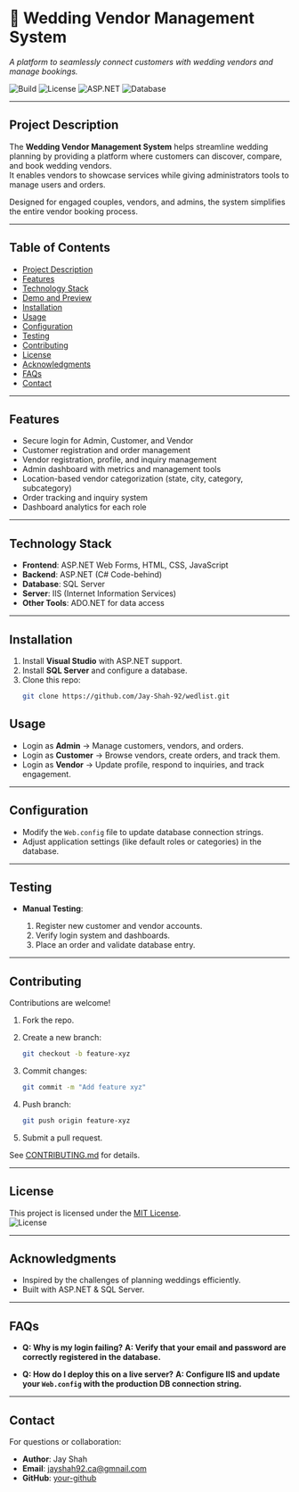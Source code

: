 # 💍 Wedding Vendor Management System
*A platform to seamlessly connect customers with wedding vendors and manage bookings.*  

![Build](https://img.shields.io/badge/build-passing-brightgreen)  ![License](https://img.shields.io/badge/license-MIT-blue)  ![ASP.NET](https://img.shields.io/badge/framework-ASP.NET-lightblue)  ![Database](https://img.shields.io/badge/database-SQL%20Server-orange)  

---

## Project Description
The **Wedding Vendor Management System** helps streamline wedding planning by providing a platform where customers can discover, compare, and book wedding vendors.  
It enables vendors to showcase services while giving administrators tools to manage users and orders.  

Designed for engaged couples, vendors, and admins, the system simplifies the entire vendor booking process.  

---

## Table of Contents
- [Project Description](#-project-description)
- [Features](#-features)
- [Technology Stack](#-technology-stack)
- [Demo and Preview](#-demo-and-preview)
- [Installation](#-installation)
- [Usage](#-usage)
- [Configuration](#-configuration)
- [Testing](#-testing)
- [Contributing](#-contributing)
- [License](#-license)
- [Acknowledgments](#-acknowledgments)
- [FAQs](#-faqs)
- [Contact](#-contact)

---

## Features
-  Secure login for Admin, Customer, and Vendor  
-  Customer registration and order management  
-  Vendor registration, profile, and inquiry management  
-  Admin dashboard with metrics and management tools  
-  Location-based vendor categorization (state, city, category, subcategory)  
-  Order tracking and inquiry system  
-  Dashboard analytics for each role  

---

##  Technology Stack
- **Frontend**: ASP.NET Web Forms, HTML, CSS, JavaScript  
- **Backend**: ASP.NET (C# Code-behind)  
- **Database**: SQL Server  
- **Server**: IIS (Internet Information Services)  
- **Other Tools**: ADO.NET for data access  

---


##  Installation
1. Install **Visual Studio** with ASP.NET support.  
2. Install **SQL Server** and configure a database.  
3. Clone this repo:  
   ```bash
   git clone https://github.com/Jay-Shah-92/wedlist.git


##  Usage

* Login as **Admin** → Manage customers, vendors, and orders.
* Login as **Customer** → Browse vendors, create orders, and track them.
* Login as **Vendor** → Update profile, respond to inquiries, and track engagement.

---

##  Configuration

* Modify the `Web.config` file to update database connection strings.
* Adjust application settings (like default roles or categories) in the database.

---

##  Testing

* **Manual Testing**:

  1. Register new customer and vendor accounts.
  2. Verify login system and dashboards.
  3. Place an order and validate database entry.

---

##  Contributing

Contributions are welcome!

1. Fork the repo.
2. Create a new branch:

   ```bash
   git checkout -b feature-xyz
   ```
3. Commit changes:

   ```bash
   git commit -m "Add feature xyz"
   ```
4. Push branch:

   ```bash
   git push origin feature-xyz
   ```
5. Submit a pull request.

See [CONTRIBUTING.md](CONTRIBUTING.md) for details.

---

## License

This project is licensed under the [MIT License](LICENSE).  
![License](https://img.shields.io/badge/license-MIT-blue)

---

##  Acknowledgments

* Inspired by the challenges of planning weddings efficiently.
* Built with ASP.NET & SQL Server.

---

##  FAQs

* **Q: Why is my login failing?**
  **A: Verify that your email and password are correctly registered in the database.**

* **Q: How do I deploy this on a live server?**
  **A: Configure IIS and update your `Web.config` with the production DB connection string.**

---

##  Contact

For questions or collaboration:

* **Author**: Jay Shah
* **Email**: [jayshah92.ca@gmnail.com](mailto:jayshah92.ca@gmail.com)
* **GitHub**: [your-github](https://github.com/Jay-Shah-92)
